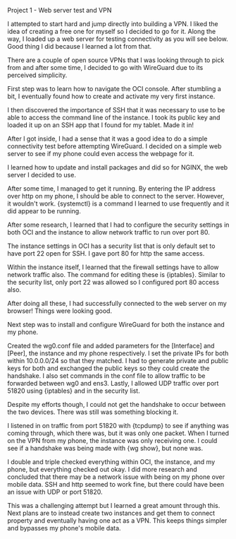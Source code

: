 Project 1 - Web server test and VPN

I attempted to start hard and jump directly into building a VPN. I liked the idea of creating a free one for myself so I decided to go for it. Along the way, I loaded up a web server for testing connectivity as you will see below. Good thing I did because I learned a lot from that.

There are a couple of open source VPNs that I was looking through to pick from and after some time, I decided to go with WireGuard due to its perceived simplicity.

First step was to learn how to navigate the OCI console. After stumbling a bit, I eventually found how to create and activate my very first instance.

I then discovered the importance of SSH that it was necessary to use to be able to access the command line of the instance. I took its public key and loaded it up on an SSH app that I found for my tablet. Made it in!

After I got inside, I had a sense that it was a good idea to do a simple connectivity test before attempting WireGuard. I decided on a simple web server to see if my phone could even access the webpage for it.

I learned how to update and install packages and did so for NGINX, the web server I decided to use.

After some time, I managed to get it running. By entering the IP address over http on my phone, I should be able to connect to the server. However, it wouldn't work. {systemctl} is a command I learned to use frequently and it did appear to be running.

After some research, I learned that I had to configure the security settings in both OCI and the instance to allow network traffic to run over port 80.

The instance settings in OCI has a security list that is only default set to have port 22 open for SSH. I gave port 80 for http the same access.

Within the instance itself, I learned that the firewall settings have to allow network traffic also. The command for editing these is {iptables}. Similar to the security list, only port 22 was allowed so I configured port 80 access also.

After doing all these, I had successfully connected to the web server on my browser! Things were looking good.

Next step was to install and configure WireGuard for both the instance and my phone.

Created the wg0.conf file and added parameters for the [Interface] and [Peer], the instance and my phone respectively. I set the private IPs for both within 10.0.0.0/24 so that they matched. I had to generate private and public keys for both and exchanged the public keys so they could create the handshake. I also set commands in the conf file to allow traffic to be forwarded between wg0 and ens3. Lastly, I allowed UDP traffic over port 51820 using {iptables} and in the security list.

Despite my efforts though, I could not get the handshake to occur between the two devices. There was still was something blocking it.

I listened in on traffic from port 51820 with {tcpdump} to see if anything was coming through, which there was, but it was only one packet. When I turned on the VPN from my phone, the instance was only receiving one. I could see if a handshake was being made with {wg show}, but none was.

I double and triple checked everything within OCI, the instance, and my phone, but everything checked out okay. I did more research and concluded that there may be a network issue with being on my phone over mobile data. SSH and http seemed to work fine, but there could have been an issue with UDP or port 51820.

This was a challenging attempt but I learned a great amount through this. Next plans are to instead create two instances and get them to connect property and eventually having one act as a VPN. This keeps things simpler and bypasses my phone's mobile data.
